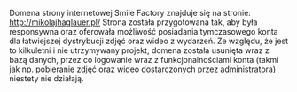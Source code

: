 Domena strony internetowej Smile Factory znajduje się na stronie: http://mikolajhaglauer.pl/
Strona została przygotowana tak, aby była responsywna oraz oferowała możliwość posiadania tymczasowego konta dla łatwiejszej dystrybucji zdjęć oraz wideo z wydarzeń.
Ze względu, że jest to kilkuletni i nie utrzymywany projekt, domena została usunięta wraz z bazą danych, przez co logowanie wraz z funkcjonalnościami konta (takmi jak np. pobieranie zdjęć oraz wideo dostarczonych przez administratora) niestety nie działają.
